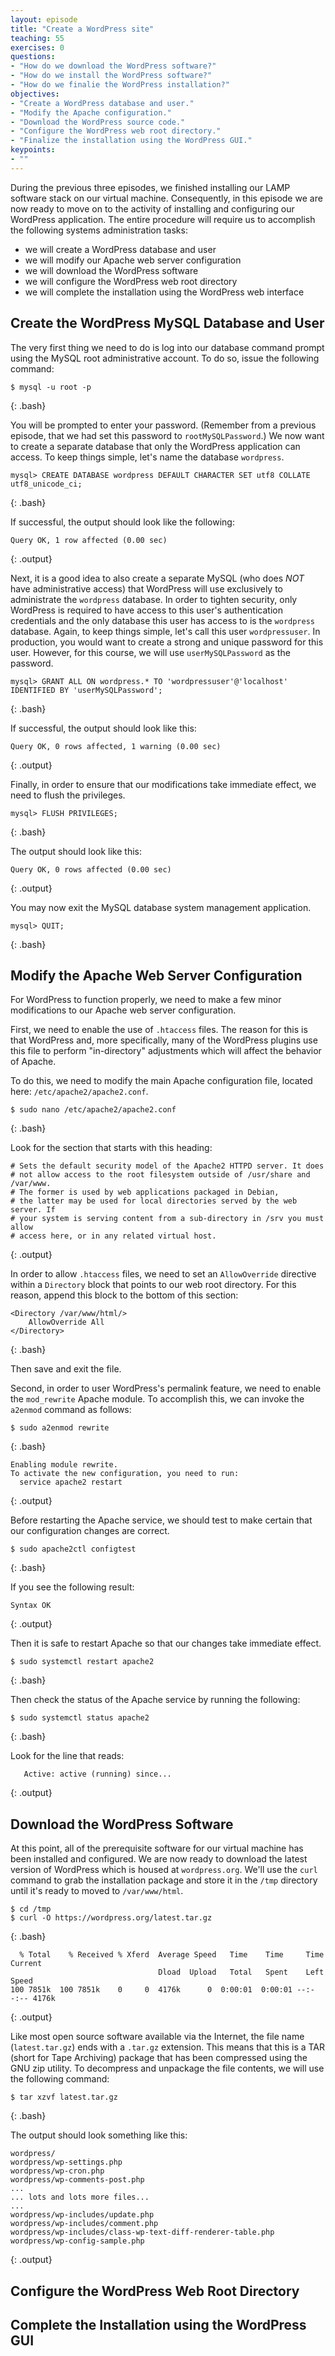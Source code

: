 ```yaml
---
layout: episode
title: "Create a WordPress site"
teaching: 55
exercises: 0
questions:
- "How do we download the WordPress software?"
- "How do we install the WordPress software?"
- "How do we finalie the WordPress installation?"
objectives:
- "Create a WordPress database and user."
- "Modify the Apache configuration."
- "Download the WordPress source code."
- "Configure the WordPress web root directory."
- "Finalize the installation using the WordPress GUI."
keypoints:
- ""
---
```


During the previous three episodes, we finished installing our LAMP software stack on our virtual machine. Consequently, in this episode we are now ready to move on to the activity of installing and configuring our WordPress application. The entire procedure will require us to accomplish the following systems administration tasks:  

- we will create a WordPress database and user  
- we will modify our Apache web server configuration
- we will download the WordPress software
- we will configure the WordPress web root directory  
- we will complete the installation using the WordPress web interface

## Create the WordPress MySQL Database and User

The very first thing we need to do is log into our database command prompt using the MySQL root administrative account. To do so, issue the following command:  

~~~
$ mysql -u root -p
~~~
{: .bash}

You will be prompted to enter your password. (Remember from a previous episode, that we had set this password to `rootMySQLPassword`.) We now want to create a separate database that only the WordPress application can access. To keep things simple, let's name the database `wordpress`.

~~~
mysql> CREATE DATABASE wordpress DEFAULT CHARACTER SET utf8 COLLATE utf8_unicode_ci;
~~~
{: .bash}

If successful, the output should look like the following:  

~~~
Query OK, 1 row affected (0.00 sec)
~~~
{: .output}

Next, it is a good idea to also create a separate MySQL (who does *NOT* have administrative access) that WordPress will use exclusively to administrate the `wordpress` database. In order to tighten security, only WordPress is required to have access to this user's authentication credentials and the only database this user has access to is the `wordpress` database. Again, to keep things simple, let's call this user `wordpressuser`. In production, you would want to create a strong and unique password for this user. However, for this course, we will use `userMySQLPassword` as the password.

~~~
mysql> GRANT ALL ON wordpress.* TO 'wordpressuser'@'localhost' IDENTIFIED BY 'userMySQLPassword';
~~~
{: .bash}

If successful, the output should look like this:

~~~
Query OK, 0 rows affected, 1 warning (0.00 sec)
~~~
{: .output}

Finally, in order to ensure that our modifications take immediate effect, we need to flush the privileges.

~~~
mysql> FLUSH PRIVILEGES;
~~~
{: .bash}

The output should look like this:

~~~
Query OK, 0 rows affected (0.00 sec)
~~~
{: .output}

You may now exit the MySQL database system management application.

~~~
mysql> QUIT;
~~~
{: .bash}


## Modify the Apache Web Server Configuration

For WordPress to function properly, we need to make a few minor modifications to our Apache web server configuration.  

First, we need to enable the use of `.htaccess` files. The reason for this is that WordPress and, more specifically, many of the WordPress plugins use this file to perform "in-directory" adjustments which will affect the behavior of Apache.

To do this, we need to modify the main Apache configuration file, located here: `/etc/apache2/apache2.conf`.

~~~
$ sudo nano /etc/apache2/apache2.conf
~~~
{: .bash}

Look for the section that starts with this heading:  

~~~
# Sets the default security model of the Apache2 HTTPD server. It does
# not allow access to the root filesystem outside of /usr/share and /var/www.
# The former is used by web applications packaged in Debian,
# the latter may be used for local directories served by the web server. If
# your system is serving content from a sub-directory in /srv you must allow
# access here, or in any related virtual host.
~~~
{: .output}

In order to allow `.htaccess` files, we need to set an `AllowOverride` directive within a `Directory` block that points to our web root directory. For this reason, append this block to the bottom of this section:  

~~~
<Directory /var/www/html/>
    AllowOverride All
</Directory>
~~~
{: .bash}

Then save and exit the file.

Second, in order to user WordPress's permalink feature, we need to enable the `mod_rewrite` Apache module. To accomplish this, we can invoke the `a2enmod` command as follows:

~~~
$ sudo a2enmod rewrite
~~~
{: .bash}

~~~
Enabling module rewrite.
To activate the new configuration, you need to run:
  service apache2 restart
~~~
{: .output}

Before restarting the Apache service, we should test to make certain that our configuration changes are correct.

~~~
$ sudo apache2ctl configtest
~~~
{: .bash}

If you see the following result:

~~~
Syntax OK
~~~
{: .output}

Then it is safe to restart Apache so that our changes take immediate effect.

~~~
$ sudo systemctl restart apache2
~~~
{: .bash}

Then check the status of the Apache service by running the following:

~~~
$ sudo systemctl status apache2
~~~
{: .bash}

Look for the line that reads:

~~~
   Active: active (running) since...
~~~
{: .output}


## Download the WordPress Software

At this point, all of the prerequisite software for our virtual machine has been installed and configured. We are now ready to download the latest version of WordPress which is housed at `wordpress.org`. We'll use the `curl` command to grab the installation package and store it in the `/tmp` directory until it's ready to moved to `/var/www/html`.

~~~
$ cd /tmp
$ curl -O https://wordpress.org/latest.tar.gz
~~~
{: .bash}

~~~
  % Total    % Received % Xferd  Average Speed   Time    Time     Time  Current
                                 Dload  Upload   Total   Spent    Left  Speed
100 7851k  100 7851k    0     0  4176k      0  0:00:01  0:00:01 --:--:-- 4176k
~~~
{: .output}

Like most open source software available via the Internet, the file name (`latest.tar.gz`) ends with a `.tar.gz` extension. This means that this is a TAR (short for Tape Archiving) package that has been compressed using the GNU zip utility. To decompress and unpackage the file contents, we will use the following command:  

~~~
$ tar xzvf latest.tar.gz
~~~
{: .bash}

The output should look something like this:

~~~
wordpress/
wordpress/wp-settings.php
wordpress/wp-cron.php
wordpress/wp-comments-post.php
...
... lots and lots more files...
...
wordpress/wp-includes/update.php
wordpress/wp-includes/comment.php
wordpress/wp-includes/class-wp-text-diff-renderer-table.php
wordpress/wp-config-sample.php
~~~
{: .output}



## Configure the WordPress Web Root Directory

## Complete the Installation using the WordPress GUI
